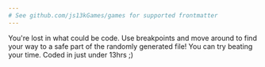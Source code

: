 ```yaml
---
# See github.com/js13kGames/games for supported frontmatter
---
```

You're lost in what could be code. Use breakpoints and move around to find your way to a safe part of the randomly generated file! You can try beating your time.
Coded in just under 13hrs ;)